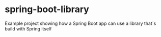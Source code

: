 # spring-boot-library
Example project showing how a Spring Boot app can use a library that´s build with Spring itself
